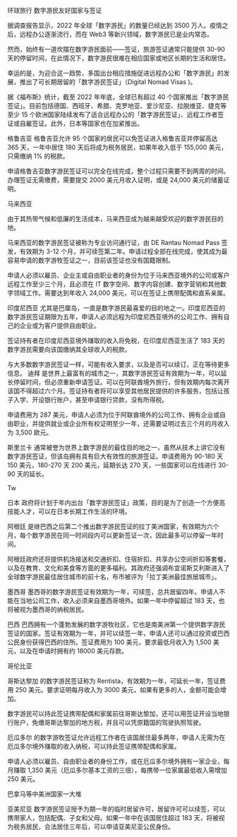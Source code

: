 环球旅行 数字游民友好国家与签证



据调查报告显示，2022 年全球「数字游民」的数量已经达到 3500 万人。疫情之后，远程办公逐渐流行，而在 Web3 等新兴领域，数字游民已是业内常态。

然而，始终有一道坎摆在数字游民面前——签证，旅游签证通常只能提供 30-90 天的停留时间，在此情况下，数字游民很难在相应国家或地区长期的生活和居住。

幸运的是，为迎合这一趋势，多国出台相应措施促进远程办公和「数字游民」的发展，推出了可长期居留的「数字游民签证」（Digital Nomad Visas )。

据《福布斯》统计，截至 2022 年年底，全球已有超过 40 个国家推出「数字游民签证」。目前包括德国、西班牙、希腊、克罗地亚、爱沙尼亚、拉脱维亚、捷克等至少 15 个欧洲国家陆续发布了适合远程办公的「数字游民签证」、远程工作者签证或自雇签证。此外，日本等国家也在加紧推出。


格鲁吉亚
格鲁吉亚允许 95 个国家的居民可以免签证进入格鲁吉亚并停留高达 365 天，一年中居住 180 天后将成为税务居民，如果年收入低于 155,000 美元，只需缴纳 1% 的税款。

申请格鲁吉亚数字游民签证可以完全在线完成，整个过程只需要不到两周的时间。办理签证无需缴费，需要提交 2000 美元月收入证明，或是 24,000 美元的储蓄证明。


马来西亚




由于其热带气候和低廉的生活成本，马来西亚成为越来越受欢迎的数字游民目的地。

马来西亚的数字游民签证被称为专业访问通行证，由 DE Rantau Nomad Pass 签发，有效期为 3-12 个月，并可续签第二年。申请过程全部在线完成，使其成为最容易申请的数字游牧签证之一，目前该签证也没有国籍限制。

申请人必须以雇员、企业主或自由职业者的身份为位于马来西亚境外的公司或客户远程工作至少三个月，且必须在 IT 数字空间、数字内容创建、数字营销和其他数字领域工作。需要达到年收入 24,000 美元，可以在签证上携带配偶和直系亲属。


印度尼西亚
尤其是巴厘岛，一直是数字游民最喜爱的目的地之一。印度尼西亚的数字游民签证期限为五年，申请人必须远程为印度尼西亚境外的公司工作、拥有自己的企业或为客户提供自由职业。

签证持有者在印度尼西亚境外赚取的收入将免税，在印度尼西亚生活了 183 天的数字游民需要向该国缴纳其全球收入的税款。

与大多数数字游民签证一样，可能有收入要求，以及是否可以续订，正在等待更多信息。
迪拜
是世界上最富有的城市之一，其数字游民签证有效期为一年，可以延长停留时间，但必须重新申请签证。可以在阿联酋境外旅行，但有效期内每次离开该国不得超过六个月。签证持有者将可以享受其他居民提供的许多服务，包括让孩子入学、开设银行账户，甚至申请银行贷款，没有所得税。

申请费用为 287 美元，申请人必须为位于阿联酋境外的公司工作、拥有企业或自由职业，并提供就业或企业所有权证明至少一年，还需要证明过去三个月的月收入为 3,500 欧元。



斯里兰卡
通常被誉为世界上数字游民的最佳目的地之一，虽然从技术上讲它没有数字游民签证，但该岛拥有具有巨大有效性的旅游签证。申请费用为 90-180 天 150 美元，180-270 天 200 美元，延期长达 270 天，一些国家可以在线进行 30-90 天的延长。

Tw

日本
政府将计划于年内出台「数字游民签证」政策，目的是为了创造一个方便高技能人才，可以在日本长期工作生活的环境。


阿根廷
是继巴西之后第二个推出数字游民签证的拉丁美洲国家，有效期为六个月，每个数字游民在同一时间段内可以更新签证一次，因此最多可以停留一年时间。

阿根廷政府还将提供机场接送和交通折扣、住宿折扣、共享办公空间折扣等套餐，以及在教育、文化和美食等方面的更多福利。其政府还强调布宜诺斯艾利斯进入了全球数字游民最佳居住城市的前十名，布市被评为「拉丁美洲最佳旅居城市」。

墨西哥
墨西哥的数字游民签证有效期为一年，可续签，总共居留四年。申请人不能在当地公司工作，收入必须来自墨西哥境外。如果一年中停留超过 183 天，也将被视为墨西哥的纳税居民。

巴西
巴西拥有一个蓬勃发展的数字游牧社区，它也是南美洲第一个提供数字游民签证的国家。签证有效期为一年，并可以续签一年，申请人还可以通过投资或巴西公民身份获得巴西的住所。签证费用为 100 美元，要求最低月收入为 1,500 美元，以及在申请时拥有约 18000 美元存款。

哥伦比亚

哥斯达黎加
的数字游民签证称为 Rentista，有效期为一年，可延长一年，签证费用 250 美元。要求证明每月收入为 3000 美元，如果有更多的人，金额可能会增加。

数字游民可以持此签证携带配偶和家属前往哥斯达黎加，还可以用签证开设当地银行账户，免缴哥斯达黎加的地方税，并且可以凭原籍国的驾驶执照驾驶。

厄瓜多尔
的数字游牧签证允许远程工作者在该国居住最多两年，申请人无需为在厄瓜多尔境外赚取的收入纳税，可以持此签证携带配偶和家属。

申请人必须以雇员、自由职业者的身份工作，或在厄瓜多尔境外拥有一家企业，每月赚取 1,350 美元（厄瓜多尔基本工资的三倍），每携带一位家属最低收入需增加 250 美元。

巴拿马等中美洲国家一大堆


亚美尼亚
数字游民签证授予为期一年的临时居留许可，居留许可可以续签，可以携带家人，包括配偶、子女和父母。如果一年中在该国居住超过 183 天，将被视为税务居民，合法居住三年后，可以申请亚美尼亚公民身份。
